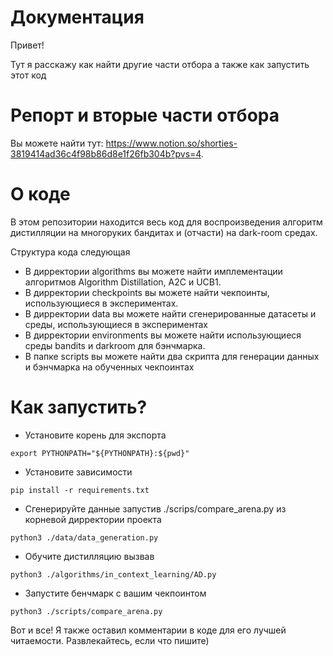 # Документация

Привет!

Тут я расскажу как найти другие части отбора а также как запустить этот код

# Репорт и вторые части отбора

Вы можете найти тут: https://www.notion.so/shorties-3819414ad36c4f98b86d8e1f26fb304b?pvs=4.

# О коде

В этом репозитории находится весь код для воспроизведения алгоритм дистилляции на многоруких бандитах и (отчасти) на dark-room средах.

Структура кода следующая

* В дирректории algorithms вы можете найти имплементации алгоритмов Algorithm Distillation, A2C и UCB1.
* В дирректории checkpoints вы можете найти чекпоинты, использующиеся в экспериментах.
* В дирректории data вы можете найти сгенерированные датасеты и среды, использующиеся в экспериментах
* В дирректории environments вы можете найти использующиеся среды bandits и darkroom для бэнчмарка.
* В папке scripts вы можете найти два скрипта для генерации данных и бэнчмарка на обученных чекпоинтах

# Как запустить?

* Установите корень для экспорта

```
export PYTHONPATH="${PYTHONPATH}:${pwd}"
```

* Установите зависимости

```
pip install -r requirements.txt
```

* Сгенерируйте данные запустив ./scrips/compare_arena.py из корневой дирректории проекта

```
python3 ./data/data_generation.py
```

* Обучите дистилляцию вызвав 

```
python3 ./algorithms/in_context_learning/AD.py
```

* Запустите бенчмарк с вашим чекпоинтом

```
python3 ./scripts/compare_arena.py
```

Вот и все! Я также оставил комментарии в коде для его лучшей читаемости. Развлекайтесь, если что пишите)